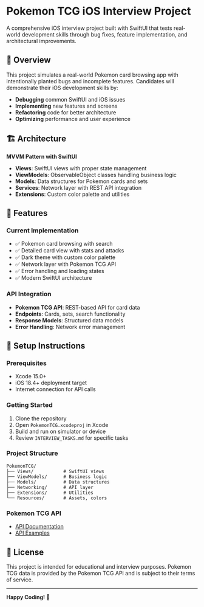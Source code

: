 # Pokemon TCG iOS Interview Project

A comprehensive iOS interview project built with SwiftUI that tests real-world development skills through bug fixes, feature implementation, and architectural improvements.

## 🎯 Overview

This project simulates a real-world Pokemon card browsing app with intentionally planted bugs and incomplete features. Candidates will demonstrate their iOS development skills by:

- **Debugging** common SwiftUI and iOS issues
- **Implementing** new features and screens
- **Refactoring** code for better architecture
- **Optimizing** performance and user experience

## 🏗️ Architecture

**MVVM Pattern with SwiftUI**
- **Views**: SwiftUI views with proper state management
- **ViewModels**: ObservableObject classes handling business logic
- **Models**: Data structures for Pokemon cards and sets
- **Services**: Network layer with REST API integration
- **Extensions**: Custom color palette and utilities

## 🚀 Features

### Current Implementation
- ✅ Pokemon card browsing with search
- ✅ Detailed card view with stats and attacks
- ✅ Dark theme with custom color palette
- ✅ Network layer with Pokemon TCG API
- ✅ Error handling and loading states
- ✅ Modern SwiftUI architecture

### API Integration
- **Pokemon TCG API**: REST-based API for card data
- **Endpoints**: Cards, sets, search functionality
- **Response Models**: Structured data models
- **Error Handling**: Network error management

## 📱 Setup Instructions

### Prerequisites
- Xcode 15.0+
- iOS 18.4+ deployment target
- Internet connection for API calls

### Getting Started
1. Clone the repository
2. Open `PokemonTCG.xcodeproj` in Xcode
3. Build and run on simulator or device
4. Review `INTERVIEW_TASKS.md` for specific tasks

### Project Structure
```
PokemonTCG/
├── Views/           # SwiftUI views
├── ViewModels/      # Business logic
├── Models/          # Data structures
├── Networking/      # API layer
├── Extensions/      # Utilities
└── Resources/       # Assets, colors
```

### Pokemon TCG API
- [API Documentation](https://pokemontcg.io/)
- [API Examples](https://docs.pokemontcg.io/)

## 📄 License

This project is intended for educational and interview purposes. Pokemon TCG data is provided by the Pokemon TCG API and is subject to their terms of service.

---

**Happy Coding!** 🚀 